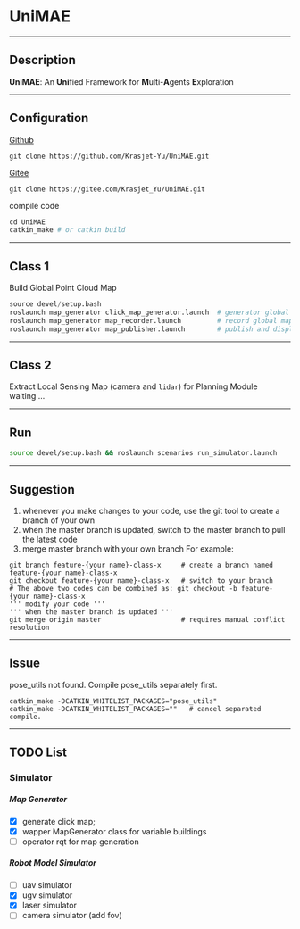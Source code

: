 # UniMAE

---
## Description
**UniMAE**: An **Uni**fied Framework for **M**ulti-**A**gents **E**xploration

---
## Configuration
[Github](https://github.com/Krasjet-Yu/UniMAE.git)
```
git clone https://github.com/Krasjet-Yu/UniMAE.git
```

[Gitee](https://gitee.com/Krasjet_Yu/UniMAE.git)
```
git clone https://gitee.com/Krasjet_Yu/UniMAE.git
```
compile code
```python
cd UniMAE
catkin_make # or catkin build
```

---
## Class 1
Build Global Point Cloud Map
```python
source devel/setup.bash
roslaunch map_generator click_map_generator.launch  # generator global map
roslaunch map_generator map_recorder.launch         # record global map
roslaunch map_generator map_publisher.launch        # publish and display global map
```

---
## Class 2
Extract Local Sensing Map (camera and ``lidar``) for Planning Module  
waiting ... 

---
## Run
```bash
source devel/setup.bash && roslaunch scenarios run_simulator.launch
```

---
## Suggestion
1. whenever you make changes to your code, use the git tool to create a branch of your own
2. when the master branch is updated, switch to the master branch to pull the latest code  
3. merge master branch with your own branch
For example:
```shell
git branch feature-{your name}-class-x     # create a branch named feature-{your name}-class-x
git checkout feature-{your name}-class-x   # switch to your branch
# The above two codes can be combined as: git checkout -b feature-{your name}-class-x
''' modify your code '''
''' when the master branch is updated '''
git merge origin master                    # requires manual conflict resolution
```

---
## Issue
pose_utils not found. Compile pose_utils separately first.
```shell
catkin_make -DCATKIN_WHITELIST_PACKAGES="pose_utils"
catkin_make -DCATKIN_WHITELIST_PACKAGES=""   # cancel separated compile.
```

---
## TODO List
### Simulator
##### Map Generator
- [x] generate click map;
- [x] wapper MapGenerator class for variable buildings
- [ ] operator rqt for map generation
##### Robot Model Simulator 
- [ ] uav simulator
- [x] ugv simulator
- [x] laser simulator
- [ ] camera simulator (add fov)